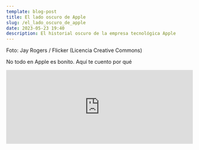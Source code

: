 ```yaml
---
template: blog-post
title: El lado oscuro de Apple
slug: /el_lado_oscuro_de_apple
date: 2023-05-23 19:40
description: El historial oscuro de la empresa tecnológica Apple
---
```

F﻿oto: Jay Rogers / Flicker (Licencia Creative Commons)

No todo en Apple es bonito. Aquí te cuento por qué



<iframe src="https://podcasters.spotify.com/pod/show/hectorpina/embed/episodes/El-lado-oscuro-de-Apple-e24j8qh" height="200px" width="100%" frameborder="0" scrolling="no"></iframe>